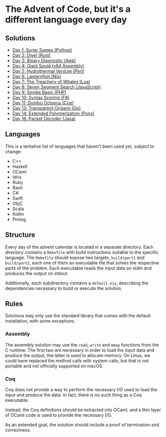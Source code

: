 # The Advent of Code, but it's a different language every day

## Solutions
- [Day 1: Sonar Sweep (Python)](day01)
- [Day 2: Dive! (Rust)](day02)
- [Day 3: Binary Diagnostic (Awk)](day03)
- [Day 4: Giant Squid (x64 Assembly)](day04)
- [Day 5: Hydrothermal Venture (Perl)](day05)
- [Day 6: Lanternfish (Nix)](day06)
- [Day 7: The Treachery of Whales (Lua)](day07)
- [Day 8: Seven Segment Search (JavaScript)](day08)
- [Day 9: Smoke Basin (PHP)](day09)
- [Day 10: Syntax Scoring (F#)](day10)
- [Day 11: Dumbo Octopus (Coq)](day11)
- [Day 13: Transparent Origami (Go)](day13)
- [Day 14: Extended Polymerization (Pony)](day14)
- [Day 16: Packet Decoder (Java)](day16)

## Languages

This is a tentative list of languages that haven't been used yet, subject to change:

- C++
- Haskell
- OCaml
- Idris
- Ruby
- Bash
- C#
- Swift
- ObjC
- Scala
- Kotlin
- Prolog

## Structure

Every day of the advent calendar is located in a separate directory. Each
directory contains a `Makefile` with build instructions suitable to the
specific language. The `Makefile` should expose two targets, `build/part1` and
`build/part2`, each one of them an executable file that solves the respective
parts of the problem. Each executable reads the input data on stdin and
produces the output on stdout.

Additionally, each subdirectory contains a `default.nix`, describing the
dependencies necessary to build or execute the solution.

## Rules

Solutions may only use the standard library that comes with the default
installation, with some exceptions.

### Assembly

The assembly solution may use the `read`, `write` and `mmap` functions from the
C runtime. The first two are necessary in order to load the input data and
produce the output, the latter is used to allocate memory. On Linux, we could
have replaced the method calls with system calls, but that is not portable and
not officially supported on macOS.

### Coq

Coq does not provide a way to perform the necessary I/O used to load the input
and produce the data. In fact, there is no such thing as a Coq executable.

Instead, the Coq definitions should be extracted into OCaml, and a thin layer
of OCaml code is used to provide the necessary I/O.

As an extended goal, the solution should include a proof of termination and correctness.
